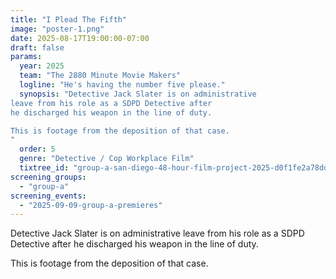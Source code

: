 ```yaml
---
title: "I Plead The Fifth"
image: "poster-1.png"
date: 2025-08-17T19:00:00-07:00
draft: false
params:
  year: 2025
  team: "The 2880 Minute Movie Makers"
  logline: "He's having the number five please."
  synopsis: "Detective Jack Slater is on administrative 
leave from his role as a SDPD Detective after
he discharged his weapon in the line of duty.

This is footage from the deposition of that case.
"
  order: 5
  genre: "Detective / Cop Workplace Film"
  tixtree_id: "group-a-san-diego-48-hour-film-project-2025-d0f1fe2a78dd"
screening_groups:
  - "group-a"
screening_events:
  - "2025-09-09-group-a-premieres"
---
```


Detective Jack Slater is on administrative 
leave from his role as a SDPD Detective after
he discharged his weapon in the line of duty.

This is footage from the deposition of that case.

